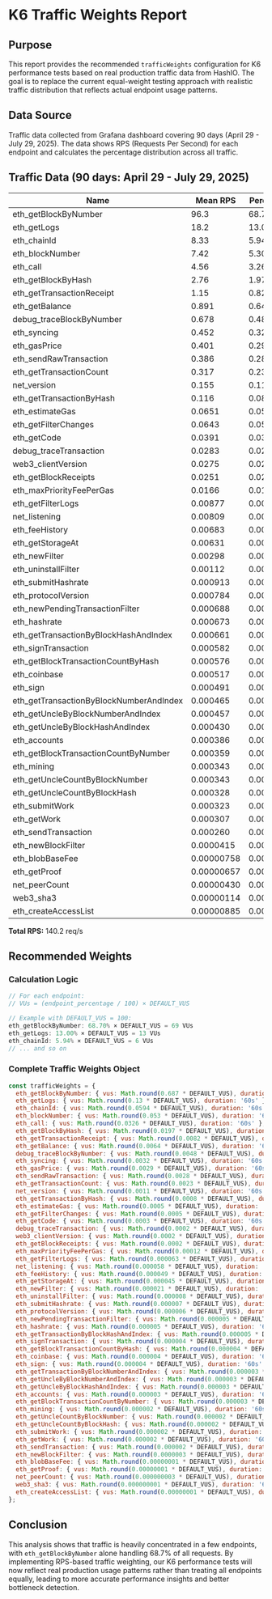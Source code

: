 # K6 Traffic Weights Report

## Purpose

This report provides the recommended `trafficWeights` configuration for K6 performance tests based on real production traffic data from HashIO. The goal is to replace the current equal-weight testing approach with realistic traffic distribution that reflects actual endpoint usage patterns.

## Data Source

Traffic data collected from Grafana dashboard covering 90 days (April 29 - July 29, 2025). The data shows RPS (Requests Per Second) for each endpoint and calculates the percentage distribution across all traffic.

## Traffic Data (90 days: April 29 - July 29, 2025)

| Name                                    | Mean RPS   | Percentage |
| --------------------------------------- | ---------- | ---------- |
| eth_getBlockByNumber                    | 96.3       | 68.70%     |
| eth_getLogs                             | 18.2       | 13.00%     |
| eth_chainId                             | 8.33       | 5.94%      |
| eth_blockNumber                         | 7.42       | 5.30%      |
| eth_call                                | 4.56       | 3.26%      |
| eth_getBlockByHash                      | 2.76       | 1.97%      |
| eth_getTransactionReceipt               | 1.15       | 0.82%      |
| eth_getBalance                          | 0.891      | 0.64%      |
| debug_traceBlockByNumber                | 0.678      | 0.48%      |
| eth_syncing                             | 0.452      | 0.32%      |
| eth_gasPrice                            | 0.401      | 0.29%      |
| eth_sendRawTransaction                  | 0.386      | 0.28%      |
| eth_getTransactionCount                 | 0.317      | 0.23%      |
| net_version                             | 0.155      | 0.11%      |
| eth_getTransactionByHash                | 0.116      | 0.08%      |
| eth_estimateGas                         | 0.0651     | 0.05%      |
| eth_getFilterChanges                    | 0.0643     | 0.05%      |
| eth_getCode                             | 0.0391     | 0.03%      |
| debug_traceTransaction                  | 0.0283     | 0.02%      |
| web3_clientVersion                      | 0.0275     | 0.02%      |
| eth_getBlockReceipts                    | 0.0251     | 0.02%      |
| eth_maxPriorityFeePerGas                | 0.0166     | 0.012%     |
| eth_getFilterLogs                       | 0.00877    | 0.0063%    |
| net_listening                           | 0.00809    | 0.0058%    |
| eth_feeHistory                          | 0.00683    | 0.0049%    |
| eth_getStorageAt                        | 0.00631    | 0.0045%    |
| eth_newFilter                           | 0.00298    | 0.0021%    |
| eth_uninstallFilter                     | 0.00112    | 0.0008%    |
| eth_submitHashrate                      | 0.000913   | 0.0007%    |
| eth_protocolVersion                     | 0.000784   | 0.0006%    |
| eth_newPendingTransactionFilter         | 0.000688   | 0.0005%    |
| eth_hashrate                            | 0.000673   | 0.0005%    |
| eth_getTransactionByBlockHashAndIndex   | 0.000661   | 0.0005%    |
| eth_signTransaction                     | 0.000582   | 0.0004%    |
| eth_getBlockTransactionCountByHash      | 0.000576   | 0.0004%    |
| eth_coinbase                            | 0.000517   | 0.0004%    |
| eth_sign                                | 0.000491   | 0.0004%    |
| eth_getTransactionByBlockNumberAndIndex | 0.000465   | 0.0003%    |
| eth_getUncleByBlockNumberAndIndex       | 0.000457   | 0.0003%    |
| eth_getUncleByBlockHashAndIndex         | 0.000430   | 0.0003%    |
| eth_accounts                            | 0.000386   | 0.0003%    |
| eth_getBlockTransactionCountByNumber    | 0.000359   | 0.0003%    |
| eth_mining                              | 0.000343   | 0.0002%    |
| eth_getUncleCountByBlockNumber          | 0.000343   | 0.0002%    |
| eth_getUncleCountByBlockHash            | 0.000328   | 0.0002%    |
| eth_submitWork                          | 0.000323   | 0.0002%    |
| eth_getWork                             | 0.000307   | 0.0002%    |
| eth_sendTransaction                     | 0.000260   | 0.0002%    |
| eth_newBlockFilter                      | 0.0000415  | 0.00003%   |
| eth_blobBaseFee                         | 0.00000758 | 0.00001%   |
| eth_getProof                            | 0.00000657 | 0.00001%   |
| net_peerCount                           | 0.00000430 | 0.000003%  |
| web3_sha3                               | 0.00000114 | 0.000001%  |
| eth_createAccessList                    | 0.00000885 | 0.00001%   |

**Total RPS:** 140.2 req/s

## Recommended Weights

### Calculation Logic

```javascript
// For each endpoint:
// VUs = (endpoint_percentage / 100) × DEFAULT_VUS

// Example with DEFAULT_VUS = 100:
eth_getBlockByNumber: 68.70% × DEFAULT_VUS = 69 VUs
eth_getLogs: 13.00% × DEFAULT_VUS = 13 VUs
eth_chainId: 5.94% × DEFAULT_VUS = 6 VUs
// ... and so on
```

### Complete Traffic Weights Object

```javascript
const trafficWeights = {
  eth_getBlockByNumber: { vus: Math.round(0.687 * DEFAULT_VUS), duration: '60s' },
  eth_getLogs: { vus: Math.round(0.13 * DEFAULT_VUS), duration: '60s' },
  eth_chainId: { vus: Math.round(0.0594 * DEFAULT_VUS), duration: '60s' },
  eth_blockNumber: { vus: Math.round(0.053 * DEFAULT_VUS), duration: '60s' },
  eth_call: { vus: Math.round(0.0326 * DEFAULT_VUS), duration: '60s' },
  eth_getBlockByHash: { vus: Math.round(0.0197 * DEFAULT_VUS), duration: '60s' },
  eth_getTransactionReceipt: { vus: Math.round(0.0082 * DEFAULT_VUS), duration: '60s' },
  eth_getBalance: { vus: Math.round(0.0064 * DEFAULT_VUS), duration: '60s' },
  debug_traceBlockByNumber: { vus: Math.round(0.0048 * DEFAULT_VUS), duration: '60s' },
  eth_syncing: { vus: Math.round(0.0032 * DEFAULT_VUS), duration: '60s' },
  eth_gasPrice: { vus: Math.round(0.0029 * DEFAULT_VUS), duration: '60s' },
  eth_sendRawTransaction: { vus: Math.round(0.0028 * DEFAULT_VUS), duration: '60s' },
  eth_getTransactionCount: { vus: Math.round(0.0023 * DEFAULT_VUS), duration: '60s' },
  net_version: { vus: Math.round(0.0011 * DEFAULT_VUS), duration: '60s' },
  eth_getTransactionByHash: { vus: Math.round(0.0008 * DEFAULT_VUS), duration: '60s' },
  eth_estimateGas: { vus: Math.round(0.0005 * DEFAULT_VUS), duration: '60s' },
  eth_getFilterChanges: { vus: Math.round(0.0005 * DEFAULT_VUS), duration: '60s' },
  eth_getCode: { vus: Math.round(0.0003 * DEFAULT_VUS), duration: '60s' },
  debug_traceTransaction: { vus: Math.round(0.0002 * DEFAULT_VUS), duration: '60s' },
  web3_clientVersion: { vus: Math.round(0.0002 * DEFAULT_VUS), duration: '60s' },
  eth_getBlockReceipts: { vus: Math.round(0.0002 * DEFAULT_VUS), duration: '60s' },
  eth_maxPriorityFeePerGas: { vus: Math.round(0.00012 * DEFAULT_VUS), duration: '60s' },
  eth_getFilterLogs: { vus: Math.round(0.000063 * DEFAULT_VUS), duration: '60s' },
  net_listening: { vus: Math.round(0.000058 * DEFAULT_VUS), duration: '60s' },
  eth_feeHistory: { vus: Math.round(0.000049 * DEFAULT_VUS), duration: '60s' },
  eth_getStorageAt: { vus: Math.round(0.000045 * DEFAULT_VUS), duration: '60s' },
  eth_newFilter: { vus: Math.round(0.000021 * DEFAULT_VUS), duration: '60s' },
  eth_uninstallFilter: { vus: Math.round(0.000008 * DEFAULT_VUS), duration: '60s' },
  eth_submitHashrate: { vus: Math.round(0.000007 * DEFAULT_VUS), duration: '60s' },
  eth_protocolVersion: { vus: Math.round(0.000006 * DEFAULT_VUS), duration: '60s' },
  eth_newPendingTransactionFilter: { vus: Math.round(0.000005 * DEFAULT_VUS), duration: '60s' },
  eth_hashrate: { vus: Math.round(0.000005 * DEFAULT_VUS), duration: '60s' },
  eth_getTransactionByBlockHashAndIndex: { vus: Math.round(0.000005 * DEFAULT_VUS), duration: '60s' },
  eth_signTransaction: { vus: Math.round(0.000004 * DEFAULT_VUS), duration: '60s' },
  eth_getBlockTransactionCountByHash: { vus: Math.round(0.000004 * DEFAULT_VUS), duration: '60s' },
  eth_coinbase: { vus: Math.round(0.000004 * DEFAULT_VUS), duration: '60s' },
  eth_sign: { vus: Math.round(0.000004 * DEFAULT_VUS), duration: '60s' },
  eth_getTransactionByBlockNumberAndIndex: { vus: Math.round(0.000003 * DEFAULT_VUS), duration: '60s' },
  eth_getUncleByBlockNumberAndIndex: { vus: Math.round(0.000003 * DEFAULT_VUS), duration: '60s' },
  eth_getUncleByBlockHashAndIndex: { vus: Math.round(0.000003 * DEFAULT_VUS), duration: '60s' },
  eth_accounts: { vus: Math.round(0.000003 * DEFAULT_VUS), duration: '60s' },
  eth_getBlockTransactionCountByNumber: { vus: Math.round(0.000003 * DEFAULT_VUS), duration: '60s' },
  eth_mining: { vus: Math.round(0.000002 * DEFAULT_VUS), duration: '60s' },
  eth_getUncleCountByBlockNumber: { vus: Math.round(0.000002 * DEFAULT_VUS), duration: '60s' },
  eth_getUncleCountByBlockHash: { vus: Math.round(0.000002 * DEFAULT_VUS), duration: '60s' },
  eth_submitWork: { vus: Math.round(0.000002 * DEFAULT_VUS), duration: '60s' },
  eth_getWork: { vus: Math.round(0.000002 * DEFAULT_VUS), duration: '60s' },
  eth_sendTransaction: { vus: Math.round(0.000002 * DEFAULT_VUS), duration: '60s' },
  eth_newBlockFilter: { vus: Math.round(0.0000003 * DEFAULT_VUS), duration: '60s' },
  eth_blobBaseFee: { vus: Math.round(0.00000001 * DEFAULT_VUS), duration: '60s' },
  eth_getProof: { vus: Math.round(0.00000001 * DEFAULT_VUS), duration: '60s' },
  net_peerCount: { vus: Math.round(0.000000003 * DEFAULT_VUS), duration: '60s' },
  web3_sha3: { vus: Math.round(0.000000001 * DEFAULT_VUS), duration: '60s' },
  eth_createAccessList: { vus: Math.round(0.00000001 * DEFAULT_VUS), duration: '60s' },
};
```

## Conclusion

This analysis shows that traffic is heavily concentrated in a few endpoints, with `eth_getBlockByNumber` alone handling 68.7% of all requests. By implementing RPS-based traffic weighting, our K6 performance tests will now reflect real production usage patterns rather than treating all endpoints equally, leading to more accurate performance insights and better bottleneck detection.
